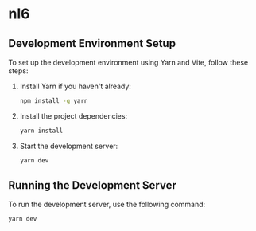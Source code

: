 # nl6

## Development Environment Setup

To set up the development environment using Yarn and Vite, follow these steps:

1. Install Yarn if you haven't already:
   ```sh
   npm install -g yarn
   ```

2. Install the project dependencies:
   ```sh
   yarn install
   ```

3. Start the development server:
   ```sh
   yarn dev
   ```

## Running the Development Server

To run the development server, use the following command:
```sh
yarn dev
```
